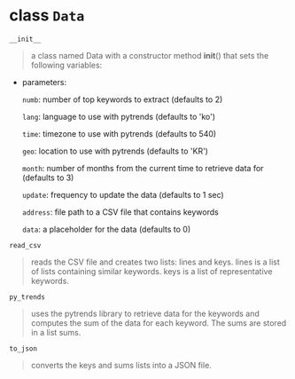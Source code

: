 # class `Data`

`__init__`

> a class named Data with a constructor method __init__() that sets the following variables:

- parameters: 

  `numb`: number of top keywords to extract (defaults to 2)
  
  `lang`: language to use with pytrends (defaults to 'ko')
  
  `time`: timezone to use with pytrends (defaults to 540)
  
  `geo`: location to use with pytrends (defaults to 'KR')
  
  `month`: number of months from the current time to retrieve data for (defaults to 3)
  
  `update`: frequency to update the data (defaults to 1 sec)
  
  `address`: file path to a CSV file that contains keywords
  
  `data`: a placeholder for the data (defaults to 0)

`read_csv`

  > reads the CSV file and creates two lists: lines and keys. 
  > lines is a list of lists containing similar keywords. 
  > keys is a list of representative keywords.

`py_trends`

  > uses the pytrends library to retrieve data for the keywords and computes the sum of the data for each keyword. 
  > The sums are stored in a list sums.

`to_json`

 >  converts the keys and sums lists into a JSON file.
